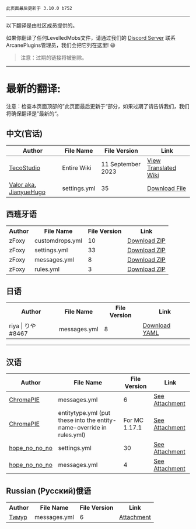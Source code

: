 ```
此页面最后更新于 3.10.0 b752
```

***

以下翻译是由社区成员提供的。

如果你翻译了任何LevelledMobs文件，请通过我们的 <a href="https://www.discord.io/arcaneplugins">Discord Server</a> 联系ArcanePlugins管理员，我们会把它列在这里! :smiley:

> 注意：过期的链接将被删除。

***

# 最新的翻译:
注意：检查本页面顶部的”此页面最后更新于“部分，如果过期了请告诉我们，我们将确保翻译是”最新的“。

## 中文(官话)

| Author                | File Name   | File Version      | Link                                                         |
| --------------------- | ----------- | ----------------- | ------------------------------------------------------------ |
| [TecoStudio](https://github.com/Tecostudio) | Entire Wiki | 11 September 2023 | [View Translated Wiki](https://github.com/TecoStudio/LevelledMobs-Wiki-zh_CN/wiki) |
| [Valor aka. JianyueHugo](https://github.com/JianyueLab)   | settings.yml | 35 | [Download File](https://share.jianyuelab.cc/d/Game/Minecraft/Plugins/LevelledMob/settings.yml) |

## 西班牙语

<table>
    <tr>
        <th>Author</th>
        <th>File Name</th>
        <th>File Version</th>
        <th>Link</th>
    </tr>
    <tr>
        <td>zFoxy</td>
        <td>customdrops.yml</td>
        <td>10</td>
        <td><a href="https://www.spigotmc.org/threads/levelledmobs.412953/page-22#post-4394524">Download ZIP</a></td>
    </tr>
    <tr>
        <td>zFoxy</td>
        <td>settings.yml</td>
        <td>33</td>
        <td><a href="https://www.spigotmc.org/threads/levelledmobs.412953/page-22#post-4394524">Download ZIP</a></td>
    </tr>
    <tr>
        <td>zFoxy</td>
        <td>messages.yml</td>
        <td>8</td>
        <td><a href="https://www.spigotmc.org/threads/levelledmobs.412953/page-22#post-4394524">Download ZIP</a></td>
    </tr>
    <tr>
        <td>zFoxy</td>
        <td>rules.yml</td>
        <td>3</td>
        <td><a href="https://www.spigotmc.org/threads/levelledmobs.412953/page-22#post-4394524">Download ZIP</a></td>
    </tr>
</table>

## 日语

<table>
    <tr>
        <th>Author</th>
        <th>File Name</th>
        <th>File Version</th>
        <th>Link</th>
    </tr>
    <tr>
        <td>riya | りや#8467</td>
        <td>messages.yml</td>
        <td>8</td>
        <td><a href="https://cdn.discordapp.com/attachments/760051505067458590/1102653509897297950/messages.yml">Download YAML</a></td>
    </tr>
</table>


***

## 汉语

| Author                                                    | File Name                                                    | File Version  | Link                                                         |
| --------------------------------------------------------- | ------------------------------------------------------------ | ------------- | ------------------------------------------------------------ |
| [ChromaPIE](https://github.com/ChromaPIE)                 | messages.yml                                                 | 6             | [See Attachment](https://github.com/lokka30/LevelledMobs/files/7379356/lm-zh_cn-locale.zip) |
| [ChromaPIE](https://github.com/ChromaPIE)                 | entitytype.yml (put these into the entity-name-override in rules.yml) | For MC 1.17.1 | [See Attachment](https://github.com/lokka30/LevelledMobs/files/7379356/lm-zh_cn-locale.zip) |
| [hope_no_no_no](https://www.spigotmc.org/members/466850/) | settings.yml                                                 | 30            | [See Attachment](https://www.spigotmc.org/threads/levelledmobs-for-1-14-x-1-17-x.412953/page-13#post-4210797) |
| [hope_no_no_no](https://www.spigotmc.org/members/466850/) | messages.yml                                                 | 4             | [See Attachment](https://www.spigotmc.org/threads/levelledmobs-for-1-14-x-1-17-x.412953/page-13#post-4210797) |

## Russian (Русский)俄语

<table>
    <tr>
        <th>Author</th>
        <th>File Name</th>
        <th>File Version</th>
        <th>Link</th>
    </tr>
    <tr>
        <td><a href="#">Тимур</a></td>
        <td>messages.yml</td>
        <td>6</td>
        <td><a href="https://pastebin.com/UPfxAC7V">Attachment</a></td>
    </tr>
</table>
